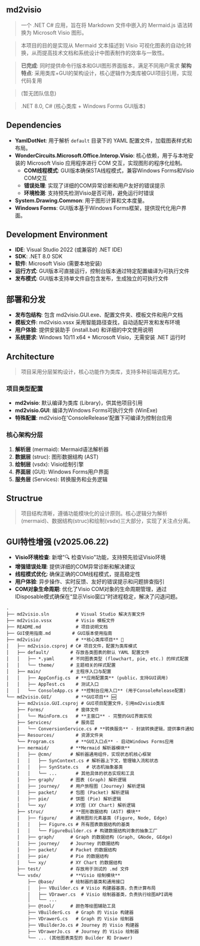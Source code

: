 ## md2visio

> 一个 .NET C# 应用，旨在将 Markdown 文件中嵌入的 Mermaid.js 语法转换为 Microsoft Visio 图形。

> 本项目的目的是实现从 Mermaid 文本描述到 Visio 可视化图表的自动化转换，从而提高技术文档和系统设计中图表制作的效率与一致性。

> **已完成**: 同时提供命令行版本和GUI图形界面版本，满足不同用户需求
> **架构特点**: 采用类库+GUI的架构设计，核心逻辑作为类库被GUI项目引用，实现代码复用

> (暂无团队信息)

> .NET 8.0, C# (核心类库 + Windows Forms GUI版本)

## Dependencies

*   **YamlDotNet**: 用于解析 `default` 目录下的 YAML 配置文件，加载图表样式和布局。
*   **WonderCircuits.Microsoft.Office.Interop.Visio**: 核心依赖，用于与本地安装的 Microsoft Visio 应用程序进行 COM 交互，实现图形的程序化绘制。
    - **COM线程模式**: GUI版本确保STA线程模式，兼容Windows Forms和Visio COM交互
    - **错误处理**: 实现了详细的COM异常诊断和用户友好的错误提示
    - **环境检测**: 支持预先检测Visio是否可用，避免运行时错误
*   **System.Drawing.Common**: 用于图形计算和文本度量。
*   **Windows Forms**: GUI版本基于Windows Forms框架，提供现代化用户界面。

## Development Environment

*   **IDE**: Visual Studio 2022 (或兼容的 .NET IDE)
*   **SDK**: .NET 8.0 SDK
*   **软件**: Microsoft Visio (需要本地安装)
*   **运行方式**: GUI版本可直接运行，控制台版本通过特定配置编译为可执行文件
*   **发布模式**: GUI版本支持单文件自包含发布，生成独立的可执行文件

## 部署和分发

*   **发布包结构**: 包含 md2visio.GUI.exe、配置文件夹、模板文件和用户文档
*   **模板文件**: md2visio.vssx 采用智能路径查找，自动适配开发和发布环境
*   **用户体验**: 提供安装助手 (install.bat) 和详细的中文使用说明
*   **系统要求**: Windows 10/11 x64 + Microsoft Visio，无需安装 .NET 运行时

## Architecture

> 项目采用分层架构设计，核心功能作为类库，支持多种前端调用方式。

### 项目类型配置
*   **md2visio**: 默认编译为类库 (Library)，供其他项目引用
*   **md2visio.GUI**: 编译为Windows Forms可执行文件 (WinExe)
*   **特殊配置**: md2visio在'ConsoleRelease'配置下可编译为控制台应用

### 核心架构分层
1. **解析层** (mermaid): Mermaid语法解析器
2. **数据层** (struc): 图形数据结构 (AST)
3. **绘制层** (vsdx): Visio绘制引擎
4. **界面层** (GUI): Windows Forms用户界面
5. **服务层** (Services): 转换服务和业务逻辑

## Structrue

> 项目结构清晰，遵循功能模块化的设计原则。核心逻辑分为解析(mermaid)、数据结构(struc)和绘制(vsdx)三大部分，实现了关注点分离。

## GUI特性增强 (v2025.06.22)

*   **Visio环境检查**: 新增"🔍 检查Visio"功能，支持预先验证Visio环境
*   **增强错误处理**: 提供详细的COM异常诊断和解决建议
*   **线程模式优化**: 确保正确的COM线程模式，提高稳定性
*   **用户体验**: 异步操作、实时反馈、友好的错误提示和问题排查指引
*   **COM对象生命周期**: 优化了Visio COM对象的生命周期管理，通过IDisposable模式确保在“显示Visio窗口”时进程稳定，解决了闪退问题。

```
.
├── md2visio.sln          # Visual Studio 解决方案文件
├── md2visio.vssx         # Visio 模板文件
├── README.md             # 项目说明文档
├── GUI使用指南.md        # GUI版本使用指南
├── md2visio/             # **核心类库项目** 🔄
│   ├── md2visio.csproj # C# 项目文件，配置为类库模式
│   ├── default/        # 存放各类图表的默认 YAML 配置文件
│   │   ├── *.yaml      # 不同图表类型 (flowchart, pie, etc.) 的样式配置
│   │   └── theme/      # 主题相关的样式配置
│   ├── main/           # 主程序入口与配置
│   │   ├── AppConfig.cs  # **应用配置类** (public，支持GUI调用)
│   │   ├── AppTest.cs    # 测试入口
│   │   └── ConsoleApp.cs # **控制台应用入口** (用于ConsoleRelease配置)
└── md2visio.GUI/         # **GUI项目** 🆕
    ├── md2visio.GUI.csproj # GUI项目配置文件，引用md2visio类库
    ├── Forms/            # 窗体文件
    │   └── MainForm.cs   # **主窗口** - 完整的GUI界面实现
    ├── Services/         # 服务层
    │   └── ConversionService.cs # **转换服务** - 封装转换逻辑，提供事件通知
    ├── Resources/        # 资源文件夹
    └── Program.cs        # **GUI入口点** - 启动Windows Forms应用
    ├── mermaid/        # **Mermaid 解析器模块**
    │   ├── @cmn/       # 解析器通用组件，实现状态机核心框架
    │   │   ├── SynContext.cs # 解析器上下文，管理输入流和状态
    │   │   ├── SynState.cs   # 状态机抽象基类
    │   │   └── ...       # 其他具体的状态实现和工具
    │   ├── graph/      # 图表 (Graph) 解析逻辑
    │   ├── journey/    # 用户旅程图 (Journey) 解析逻辑
    │   ├── packet/     # 包图 (Packet) 解析逻辑
    │   ├── pie/        # 饼图 (Pie) 解析逻辑
    │   └── xy/         # XY图 (XY Chart) 解析逻辑
    ├── struc/          # **图形数据结构 (AST) 模块**
    │   ├── figure/     # 通用图形元素基类 (Figure, Node, Edge)
    │   │   ├── Figure.cs # 所有图表数据结构的基类
    │   │   └── FigureBuilder.cs # 构建数据结构对象的抽象工厂
    │   ├── graph/      # Graph 的数据结构 (Graph, GNode, GEdge)
    │   ├── journey/    # Journey 的数据结构
    │   ├── packet/     # Packet 的数据结构
    │   ├── pie/        # Pie 的数据结构
    │   └── xy/         # XY Chart 的数据结构
    ├── test/           # 存放用于测试的 .md 文件
    └── vsdx/           # **Visio 绘制模块**
        ├── @base/      # 绘制器的基类和通用接口
        │   ├── VBuilder.cs # Visio 构建器基类，负责计算布局
        │   ├── VDrawer.cs  # Visio 绘制器基类，负责执行绘图API调用
        │   └── ...
        ├── @tool/      # 颜色等绘图辅助工具
        ├── VBuilderG.cs  # Graph 的 Visio 构建器
        ├── VDrawerG.cs   # Graph 的 Visio 绘制器
        ├── VBuilderJo.cs # Journey 的 Visio 构建器
        ├── VDrawerJo.cs  # Journey 的 Visio 绘制器
        └── ... (其他图表类型的 Builder 和 Drawer)

